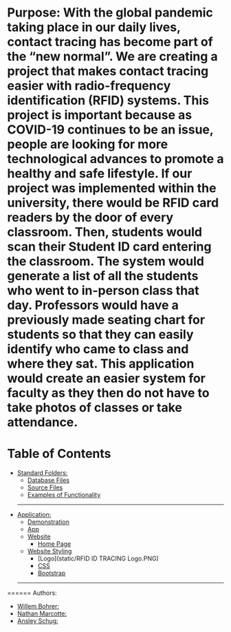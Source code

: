 Purpose:
With the global pandemic taking place in our daily lives, contact tracing has become part of the “new normal”. We are creating a project that makes contact tracing easier with radio-frequency identification (RFID) systems. This project is important because as COVID-19 continues to be an issue, people are looking for more technological advances to promote a healthy and safe lifestyle. If our project was implemented within the university, there would be RFID card readers by the door of every classroom. Then, students would scan their Student ID card entering the classroom. The system would generate a list of all the students who went to in-person class that day. Professors would have a previously made seating chart for students so that they can easily identify who came to class and where they sat. This application would create an easier system for faculty as they then do not have to take photos of classes or take attendance.
======
Table of Contents
======
- [Standard Folders:](#Header)
  * [Database Files](https://github.com/willembohrer-ndsu/CSCI-488-Human-Computer-Interaction/tree/master/Database)
  * [Source Files](https://github.com/willembohrer-ndsu/CSCI-488-Human-Computer-Interaction/tree/master/Sources)
  * [Examples of Functionality](https://github.com/willembohrer-ndsu/CSCI-488-Human-Computer-Interaction/tree/master/Examples)
  ---
- [Application:](#Header)
  * [Demonstration](https://youtu.be/UB6OK7NcDAI)
  * [App](attendance.py)
  * [Website](templates)
    - [Home Page](templates/main.html)
  * [Website Styling](static)
    - [Logo](static/RFID ID TRACING Logo.PNG)
    - [CSS](static/style.css)
    - [Bootstrap](static/bootstrap-4.4.1.css)
  ---
======
Authors:
- [Willem Bohrer:](https://www.linkedin.com/in/willembohrer/)
- [Nathan Marcotte:](https://www.linkedin.com/in/nathanmarcotte/)
- [Ansley Schug:](https://www.linkedin.com/in/ansley-schug-51b236179/)
